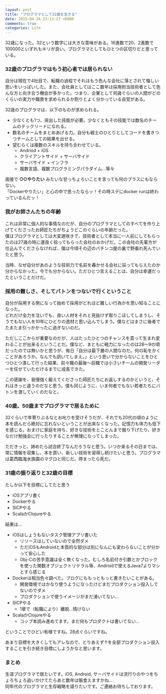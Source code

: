 ```yaml
---
layout: post
title: "プログラマとして32歳を生きる"
date: 2015-04-26 23:13:27 +0900
comments: true
categories: Life
---
```


32歳になった。32という数字には大きな意味がある。16進数で20、2進数で100000といずれもキリが良い。プログラマとしてもひとつの区切りだと思っている。

### 32歳のプログラマはもう初心者では居られない

自分は現在で4社目で、転職の過程でそれはもう色んな会社に落とされて悔しい思いをいっぱいした。また、会社員としてはここ数年は採用担当技術者として色んな方と向き合う機会が多かった。つまり、企業として何歳ぐらいの人間がどのくらいの実力や職責を求められるか割りとよく分かっている自覚がある。

32歳のプログラマは、以下のものが求められる。

* 少なくとも1つ、突出した技能が必要。少なくともその技能では数名のチームのテックリードになれる。
* 数名のチームをまとめあげる力。自分も戦士のひとりとしてコードを書きつつチームとしての結果を出せる。
* 望むらくは複数のスキルを持ち合わせている。
    * Andriod + iOS
    * クライアントサイド + サーバサイド
    * サーバサイド + インフラ
    * 複数言語、複数プログラミングパラダイム…等々

面接で **○○やりたい** みたいな甘っちょろいことを言っても何のプラスにもならない。  
「Dockerやりたい」と心の中で思ったならッ！その時スデにdocker runは終わっているんだッ！

### 我がお師さんたちの年齢

これは非常に個人的な事情なのだが、自分のプログラマとしてのすべてを作り上げてくださったお師匠たちがちょうどこのぐらいの年齢だった。  
僕はプログラマとしては大変遅咲きで、技術者として本当に一人前にしてもらったのは27歳の時に運良く拾ってもらった会社のおかげだ。この会社の先輩方が仕込んでくださらなければ、僕は今頃その辺のパチンコ屋の裏で野垂れ死んでいたと思う。

当時、なぜ自分があのような技術力で名前を轟かせる会社に採ってもらえたのか分からなかった。今でも分からない。ただひとつ言えることは、自分は幸運だったということだけだ。

### 採用の難しさ、そしてバトンをつないで行くということ

自分が採用する側になって始めて採用がどれほど難しい行為かを思い知ることになった。  
どれだけ全力を注いでも、良い人材をそれと見抜けず取りこぼしてしまうし、そうでもない人を10年にひとりの逸材と思い込んでしまう。僕などはまさに後者でたまたま引っかかったに過ぎないのだ。

ただしここからが重要なのだが、人はたったひとつのチャンスを貰って生まれ変わることが出来るということだ。僕など、まともに戦力になったのは28〜9の頃だったのでは無いかと思うが、毎日「自分は最下層の人間なのだ。何の恥をかくことがあろうか。なんでも訊いてしまえ。」という思いで分からないことをひとつひとつ潰して行った結果、前々職の最後〜前職では小さいチームの開発リーダーを任せていただけるまでに成長できた。

この感謝を、我慢強く鍛えてくださった師匠たちにお返しするのかというと、それはきっと違うのだなと思う。僕も同じように、いま何者でもない若者たちにバトンを渡していくのだなと。

### 40歳、50歳までプログラマで居るために

32ぐらいで年寄りぶるなとお叱りを受けそうだが、それでも20代の頃のように本を読んだら絶対に忘れないということが出来なくなった。記憶力も体力も低下を感じる。おまけに家庭を持ち、好きな技術をとことんまで掘り下げたり、好きなだけ勉強会に行ったりすることが無理になってしまった。

ただきっと、諦めたら試合終了なんだろうなと思う。いつか来るその日までは、常に情報を収集し、本を買い、新しい技術を習得し続けたいと思う。プログラマは葛西臨海水族園のマグロと同じだ。停まったら死だ。

### 31歳の振り返りと32歳の目標

たしか以下を目標にしてたと思う

* iOSアプリ書く
* Dockerやる
* SICPやる
* ScalaかClojureやる

結果は…

* iOSはしょうもないタスク管理アプリ書いた
    * リリースはしていないので全然ダメ
    * ただiOSもAndroidと本質的な部分は別になんにも変わらないことが分かって安心した
    * Obj-Cの苦手意識は全く無くなった。むしろ名前付き引数とかブロックを使った関数オブジェクトリテラル等、Androidで使えるJava7よりマシとすら感じる
* Dockerは相当色々調べた。ブログにももっともっと書きたいことがある。
    * 開発環境ではかなり使うようになったけどまだプロダクション投入してないのでダメ
    * プロダクションで使うイメージがまだ湧いてない…
* SICPやる
    * 1章で（転職により）離脱…情けない
* ScalaかClojureやる
    * コップ本読み進めてます。まだ何もプロダクトは書いてない…

ということでひどい有様ですね。28点ぐらいですね。

あまり目標を大きくしてもアレなので、とりあえず↑を全部プロダクション投入することを引き続き目標にしようかなと思います。

### まとめ

生涯プログラマで居たいです。iOS, Android, サーバサイドは流行りのやつをちょろちょろ追いかけてたらあと数年は飯食えますかね…  
同年代のプログラマと生存戦略を語りたいです。ご連絡お待ちしております。
